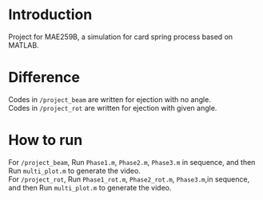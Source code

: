 # Introduction  
Project for MAE259B, a simulation for card spring process based on MATLAB.  

# Difference  
Codes in `/project_beam` are written for ejection with no angle.  
Codes in `/project_rot` are written for ejection with given angle.  

# How to run
For `/project_beam`, Run `Phase1.m`, `Phase2.m`, `Phase3.m` in sequence, and then Run `multi_plot.m` to generate the video.  
For `/project_rot`, Run `Phase1_rot.m`, `Phase2_rot.m`, `Phase3.m`,in sequence, and then Run `multi_plot.m` to generate the video.  

